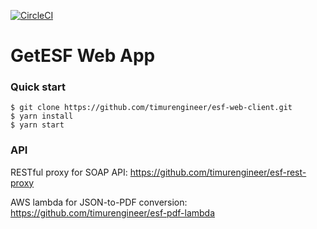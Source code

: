 [![CircleCI](https://circleci.com/gh/timurengineer/esf-web-client.svg?style=shield)](https://circleci.com/gh/timurengineer/esf-web-client)

# GetESF Web App
### Quick start

```
$ git clone https://github.com/timurengineer/esf-web-client.git
$ yarn install
$ yarn start
```

### API

RESTful proxy for SOAP API: https://github.com/timurengineer/esf-rest-proxy

AWS lambda for JSON-to-PDF conversion: https://github.com/timurengineer/esf-pdf-lambda


